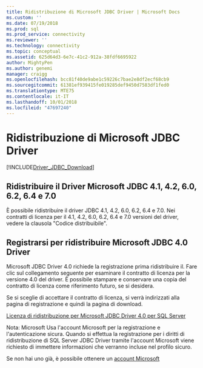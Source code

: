```yaml
---
title: Ridistribuzione di Microsoft JDBC Driver | Microsoft Docs
ms.custom: ''
ms.date: 07/19/2018
ms.prod: sql
ms.prod_service: connectivity
ms.reviewer: ''
ms.technology: connectivity
ms.topic: conceptual
ms.assetid: 625d64d3-6e7c-41c2-912a-38fdf6695922
author: MightyPen
ms.author: genemi
manager: craigg
ms.openlocfilehash: bcc81f40de9abe1c59226c7bae2e8df2ecf68cb9
ms.sourcegitcommit: 61381ef939415fe019285def9450d7583df1fed0
ms.translationtype: MTE75
ms.contentlocale: it-IT
ms.lasthandoff: 10/01/2018
ms.locfileid: "47697240"
---
```

# <a name="redistributing-the-microsoft-jdbc-driver"></a>Ridistribuzione di Microsoft JDBC Driver
[!INCLUDE[Driver_JDBC_Download](../../includes/driver_jdbc_download.md)]

## <a name="redistribute-the-microsoft-jdbc-41-42-60-62-64-and-70-driver"></a>Ridistribuire il Driver Microsoft JDBC 4.1, 4.2, 6.0, 6.2, 6.4 e 7.0
È possibile ridistribuire il driver JDBC 4.1, 4.2, 6.0, 6.2, 6.4 e 7.0. Nei contratti di licenza per il 4.1, 4.2, 6.0, 6.2, 6.4 e 7.0 versioni del driver, vedere la clausola "Codice distribuibile".
    
## <a name="register-to-redistribute-the-microsoft-jdbc-40-driver"></a>Registrarsi per ridistribuire Microsoft JDBC 4.0 Driver  
 Microsoft JDBC Driver 4.0 richiede la registrazione prima ridistribuire il. Fare clic sul collegamento seguente per esaminare il contratto di licenza per la versione 4.0 del driver.  È possibile stampare e conservare una copia del contratto di licenza come riferimento futuro, se si desidera.  
  
 Se si sceglie di accettare il contratto di licenza, si verrà indirizzati alla pagina di registrazione e quindi la pagina di download.  
  
 [Licenza di ridistribuzione per Microsoft JDBC Driver 4.0 per SQL Server](https://msdn.microsoft.com/sqlserver/jj589698)  
  
 Nota: Microsoft Usa l'account Microsoft per la registrazione e l'autenticazione sicura. Quando si effettua la registrazione per i diritti di ridistribuzione di SQL Server JDBC Driver tramite l'account Microsoft viene richiesto di immettere informazioni che verranno incluse nel profilo sicuro.  
  
 Se non hai uno già, è possibile ottenere un [account Microsoft](https://signup.live.com/)  
  
  
